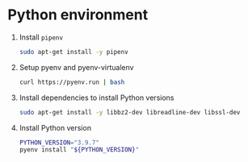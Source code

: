 # Python environment

1. Install `pipenv`
   ```bash
   sudo apt-get install -y pipenv
   ```

2. Setup pyenv and pyenv-virtualenv
   ```bash
   curl https://pyenv.run | bash
   ```

3. Install dependencies to install Python versions
   ```bash
   sudo apt-get install -y libbz2-dev libreadline-dev libssl-dev
   ```

4. Install Python version
   ```bash
   PYTHON_VERSION="3.9.7"
   pyenv install "${PYTHON_VERSION}"
   ```
